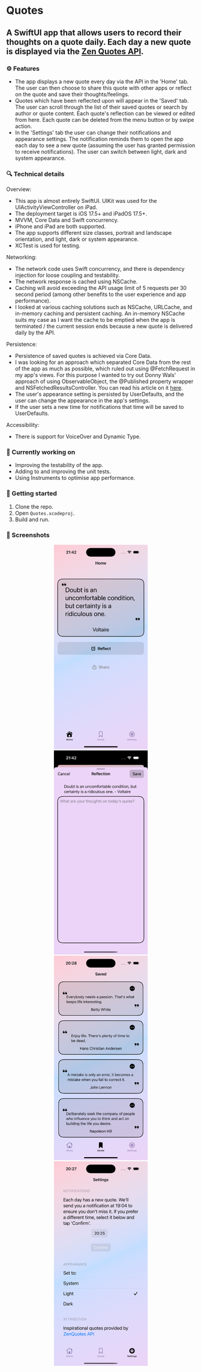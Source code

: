 # Quotes

## A SwiftUI app that allows users to record their thoughts on a quote daily. Each day a new quote is displayed via the [Zen Quotes API](https://zenquotes.io/). 

### ⚙️ Features
- The app displays a new quote every day via the API in the 'Home' tab. The user can then choose to share this quote with other apps or reflect on the quote and save their thoughts/feelings.
- Quotes which have been reflected upon will appear in the 'Saved' tab. The user can scroll through the list of their saved quotes or search by author or quote content. Each quote's reflection can be viewed or edited from here. Each quote can be deleted from the menu button or by swipe action.
- In the 'Settings' tab the user can change their notifications and appearance settings. The notification reminds them to open the app each day to see a new quote (assuming the user has granted permission to receive notifications). The user can switch between light, dark and system appearance.

### 🔍 Technical details
Overview:
  - This app is almost entirely SwiftUI. UIKit was used for the UIActivityViewController on iPad.
  - The deployment target is iOS 17.5+ and iPadOS 17.5+.
  - MVVM, Core Data and Swift concurrency.
  - iPhone and iPad are both supported.
  - The app supports different size classes, portrait and landscape orientation, and light, dark or system appearance.
  - XCTest is used for testing.

Networking:   
  - The network code uses Swift concurrency, and there is dependency injection for loose coupling and testability.
  - The network response is cached using NSCache.
  - Caching will avoid exceeding the API usage limit of 5 requests per 30 second period (among other benefits to the user experience and app performance).
  - I looked at various caching solutions such as NSCache, URLCache, and in-memory caching and persistent caching. An in-memory NSCache suits my case as I want the cache to be emptied when the app is terminated / the current session ends because a new quote is delivered daily by the API.

Persistence:
- Persistence of saved quotes is achieved via Core Data.
- I was looking for an approach which separated Core Data from the rest of the app as much as possible, which ruled out using @FetchRequest in my app's views. For this purpose I wanted to try out Donny Wals' approach of using ObservableObject, the @Published property wrapper and NSFetchedResultsController. You can read his article on it [here](https://www.donnywals.com/fetching-objects-from-core-data-in-a-swiftui-project/).
- The user's appearance setting is persisted by UserDefaults, and the user can change the appearance in the app's settings.
- If the user sets a new time for notifications that time will be saved to UserDefaults. 
  
Accessibility:
- There is support for VoiceOver and Dynamic Type.

### 🚧 Currently working on
- Improving the testability of the app.
- Adding to and improving the unit tests.
- Using Instruments to optimise app performance.

### 📲 Getting started
1. Clone the repo.
2. Open `Quotes.xcodeproj`.
3. Build and run.

### 📱 Screenshots

<p align="center">
  <img src="Simulator screenshots/Home screen - light mode.png" width="250"/>
  <img src="Simulator screenshots/Reflection screen - light mode.png" width="250" hspace="10"/>
  <br/>
  <img src="Simulator screenshots/Saved screen - light mode.png" width="250"/>
  <img src="Simulator screenshots/Settings screen - light mode.png" width="250" hspace="10"/>
</p>
